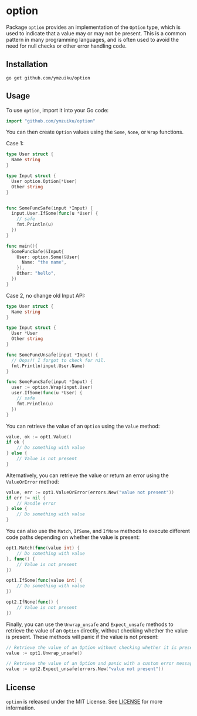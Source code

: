 # option

Package `option` provides an implementation of the `Option` type, which is used to indicate that a value may or may not be present. This is a common pattern in many programming languages, and is often used to avoid the need for null checks or other error handling code.

## Installation

```
go get github.com/ymzuiku/option
```

## Usage

To use `option`, import it into your Go code:

```go
import "github.com/ymzuiku/option"
```

You can then create `Option` values using the `Some`, `None`, or `Wrap` functions.

Case 1:

```go
type User struct {
  Name string
}

type Input struct {
  User option.Option[*User]
  Other string
}


func SomeFuncSafe(input *Input) {
  input.User.IfSome(func(u *User) {
    // safe
    fmt.Println(u)
  })
}

func main(){
  SomeFuncSafe(&Input{
    User: option.Some(&User{
      Name: "the name",
    }),
    Other: "hello",
  })
}

```

Case 2, no change old Input API:

```go
type User struct {
  Name string
}

type Input struct {
  User *User
  Other string
}

func SomeFuncUnsafe(input *Input) {
  // Oops!! I forgot to check for nil.
  fmt.Println(input.User.Name)
}

func SomeFuncSafe(input *Input) {
  user := option.Wrap(input.User)
  user.IfSome(func(u *User) {
    // safe
    fmt.Println(u)
  })
}


```

You can retrieve the value of an `Option` using the `Value` method:

```go
value, ok := opt1.Value()
if ok {
    // Do something with value
} else {
    // Value is not present
}
```

Alternatively, you can retrieve the value or return an error using the `ValueOrError` method:

```go
value, err := opt1.ValueOrError(errors.New("value not present"))
if err != nil {
    // Handle error
} else {
    // Do something with value
}
```

You can also use the `Match`, `IfSome`, and `IfNone` methods to execute different code paths depending on whether the value is present:

```go
opt1.Match(func(value int) {
    // Do something with value
}, func() {
    // Value is not present
})

opt1.IfSome(func(value int) {
    // Do something with value
})

opt2.IfNone(func() {
    // Value is not present
})
```

Finally, you can use the `Unwrap_unsafe` and `Expect_unsafe` methods to retrieve the value of an `Option` directly, without checking whether the value is present. These methods will panic if the value is not present:

```go
// Retrieve the value of an Option without checking whether it is present
value := opt1.Unwrap_unsafe()

// Retrieve the value of an Option and panic with a custom error message if the value is not present
value := opt2.Expect_unsafe(errors.New("value not present"))
```

## License

`option` is released under the MIT License. See [LICENSE](https://github.com/ymzuiku/option/blob/main/LICENSE) for more information.
